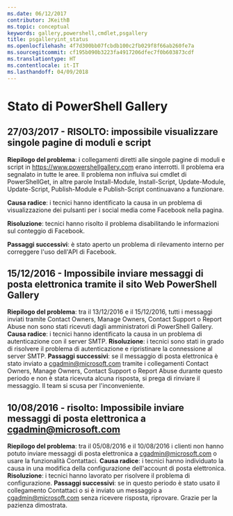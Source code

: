 ```yaml
---
ms.date: 06/12/2017
contributor: JKeithB
ms.topic: conceptual
keywords: gallery,powershell,cmdlet,psgallery
title: psgalleryint_status
ms.openlocfilehash: 4f7d300bb07fcbdb100c2fb029f8f66ab260fe7a
ms.sourcegitcommit: cf195b090b3223fa4917206dfec7f0b603873cdf
ms.translationtype: HT
ms.contentlocale: it-IT
ms.lasthandoff: 04/09/2018
---
```

<a name="powershell-gallery-status"></a>Stato di PowerShell Gallery
=========================

## <a name="03272017---resolved-unable-to-see-individual-module-and-script-pages"></a>27/03/2017 - RISOLTO: impossibile visualizzare singole pagine di moduli e script

__Riepilogo del problema__: i collegamenti diretti alle singole pagine di moduli e script in https://www.powershellgallery.com erano interrotti. Il problema era segnalato in tutte le aree. Il problema non influiva sui cmdlet di PowerShellGet, in altre parole Install-Module, Install-Script, Update-Module, Update-Script, Publish-Module e Publish-Script continuavano a funzionare.

__Causa radice__: i tecnici hanno identificato la causa in un problema di visualizzazione dei pulsanti per i social media come Facebook nella pagina.

__Risoluzione__: tecnici hanno risolto il problema disabilitando le informazioni sul conteggio di Facebook.

__Passaggi successivi__: è stato aperto un problema di rilevamento interno per correggere l'uso dell'API di Facebook.

## <a name="12152016---unable-to-send-emails-via-powershellgallery-website"></a>15/12/2016 - Impossibile inviare messaggi di posta elettronica tramite il sito Web PowerShell Gallery

__Riepilogo del problema__: tra il 13/12/2016 e il 15/12/2016, tutti i messaggi inviati tramite Contact Owners, Manage Owners, Contact Support o Report Abuse non sono stati ricevuti dagli amministratori di PowerShell Gallery.
__Causa radice__: i tecnici hanno identificato la causa in un problema di autenticazione con il server SMTP.
__Risoluzione__: i tecnici sono stati in grado di risolvere il problema di autenticazione e ripristinare la connessione al server SMTP.
__Passaggi successivi__: se il messaggio di posta elettronica è stato inviato a cgadmin@microsoft.com tramite i collegamenti Contact Owners, Manage Owners, Contact Support o Report Abuse durante questo periodo e non è stata ricevuta alcuna risposta, si prega di rinviare il messaggio. Il team si scusa per l'inconveniente.


## <a name="8102016---resolved-unable-to-send-emails-to-cgadminmicrosoftcom"></a>10/08/2016 - risolto: Impossibile inviare messaggi di posta elettronica a cgadmin@microsoft.com
__Riepilogo del problema__: tra il 05/08/2016 e il 10/08/2016 i clienti non hanno potuto inviare messaggi di posta elettronica a cgadmin@microsoft.com o usare la funzionalità Contattaci.
__Causa radice__: i tecnici hanno individuato la causa in una modifica della configurazione dell'account di posta elettronica.
__Risoluzione__: i tecnici hanno lavorato per risolvere il problema di configurazione.
__Passaggi successivi__: se in questo periodo è stato usato il collegamento Contattaci o si è inviato un messaggio a cgadmin@microsoft.com senza ricevere risposta, riprovare. Grazie per la pazienza dimostrata.